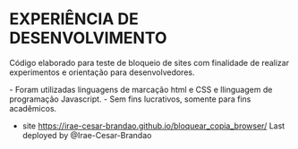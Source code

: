<h1>EXPERIÊNCIA DE DESENVOLVIMENTO</h1>

<p>Código elaborado para teste de bloqueio de sites com finalidade de realizar experimentos e orientação para desenvolvedores.</p>
- Foram utilizadas linguagens de marcação html e CSS e llinguagem de programação Javascript.
- Sem fins lucrativos, somente para fins acadêmicos.

- site https://irae-cesar-brandao.github.io/bloquear_copia_browser/
Last deployed by @Irae-Cesar-Brandao 
